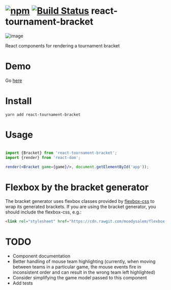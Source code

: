 # [![npm](https://img.shields.io/npm/v/react-tournament-bracket.svg)](https://www.npmjs.com/package/react-tournament-bracket) [![Build Status](https://travis-ci.org/moodysalem/react-tournament-bracket.svg?branch=master)](https://travis-ci.org/moodysalem/react-tournament-bracket) react-tournament-bracket
![image](http://i.imgur.com/l02SBUl.png "Example Image")

React components for rendering a tournament bracket

# Demo
Go [here](https://moodysalem.com/react-tournament-bracket/)

# Install
```
yarn add react-tournament-bracket 
```

# Usage
```jsx

import {Bracket} from 'react-tournament-bracket';
import {render} from 'react-dom';

render(<Bracket game={game}/>, document.getElementById('app'));

```

# Flexbox by the bracket generator
The bracket generator uses flexbox classes provided by [flexbox-css](https://github.com/moodysalem/flexbox-css) to wrap its generated brackets. If you are using the bracket generator, you should include the flexbox-css, e.g.:

```html
<link rel="stylesheet" href="https://cdn.rawgit.com/moodysalem/flexbox-css/e5a121cb493c0452509708a9fb0524c671f31b4e/dist/flexbox-css-min.css" integrity="sha384-W3cb5bRHJiWSSwBvBHgWXGH8SdPZU6tA7DAa0S0JHJdvRlBqeKWBya2Lu9zrUMXK" crossorigin="anonymous">
```

# TODO
* Component documentation
* Better handling of mouse team highlighting (currently, when moving between teams in a particular game, the mouse events fire in inconsistent order and can result in the wrong team left highlighted)
* Consider simplifying the game model passed to this component
* Add tests
